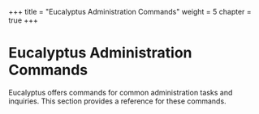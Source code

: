 +++
title = "Eucalyptus Administration Commands"
weight = 5
chapter = true
+++


# Eucalyptus Administration Commands
Eucalyptus offers commands for common administration tasks and inquiries. This section provides a reference for these commands.


